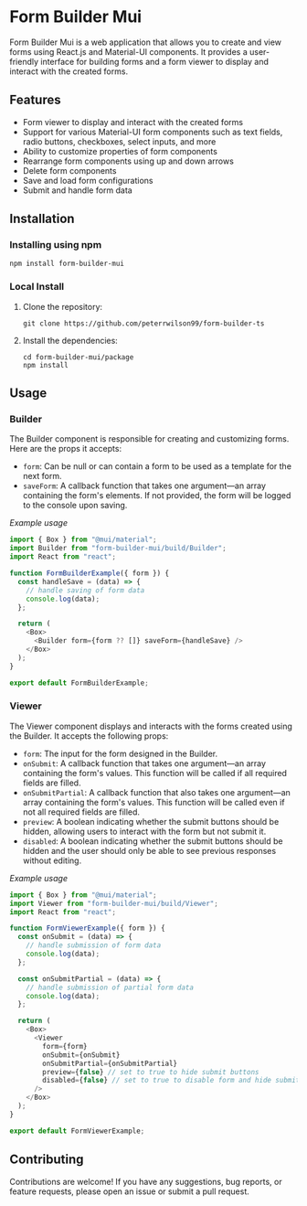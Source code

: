 # Form Builder Mui

Form Builder Mui is a web application that allows you to create and view forms using React.js and Material-UI components. It provides a user-friendly interface for building forms and a form viewer to display and interact with the created forms.

## Features

- Form viewer to display and interact with the created forms
- Support for various Material-UI form components such as text fields, radio buttons, checkboxes, select inputs, and more
- Ability to customize properties of form components
- Rearrange form components using up and down arrows
- Delete form components
- Save and load form configurations
- Submit and handle form data

## Installation

### Installing using npm

```shell
npm install form-builder-mui
```

### Local Install
1. Clone the repository:

   ```shell
   git clone https://github.com/peterrwilson99/form-builder-ts
   ```
2. Install the dependencies:

    ```
    cd form-builder-mui/package
    npm install
    ```

## Usage

### Builder

The Builder component is responsible for creating and customizing forms. Here are the props it accepts:

- `form`: Can be null or can contain a form to be used as a template for the next form.
- `saveForm`: A callback function that takes one argument—an array containing the form's elements. If not provided, the form will be logged to the console upon saving.

*Example usage*
```js
import { Box } from "@mui/material";
import Builder from "form-builder-mui/build/Builder";
import React from "react";

function FormBuilderExample({ form }) {
  const handleSave = (data) => {
    // handle saving of form data
    console.log(data);
  };

  return (
    <Box>
      <Builder form={form ?? []} saveForm={handleSave} />
    </Box>
  );
}

export default FormBuilderExample;
```

### Viewer
The Viewer component displays and interacts with the forms created using the Builder. It accepts the following props:

- `form`: The input for the form designed in the Builder.
- `onSubmit`: A callback function that takes one argument—an array containing the form's values. This function will be called if all required fields are filled.
- `onSubmitPartial`: A callback function that also takes one argument—an array containing the form's values. This function will be called even if not all required fields are filled.
- `preview`: A boolean indicating whether the submit buttons should be hidden, allowing users to interact with the form but not submit it.
- `disabled`: A boolean indicating whether the submit buttons should be hidden and the user should only be able to see previous responses without editing.

*Example usage*

```js
import { Box } from "@mui/material";
import Viewer from "form-builder-mui/build/Viewer";
import React from "react";

function FormViewerExample({ form }) {
  const onSubmit = (data) => {
    // handle submission of form data
    console.log(data);
  };

  const onSubmitPartial = (data) => {
    // handle submission of partial form data
    console.log(data);
  };

  return (
    <Box>
      <Viewer
        form={form}
        onSubmit={onSubmit}
        onSubmitPartial={onSubmitPartial}
        preview={false} // set to true to hide submit buttons
        disabled={false} // set to true to disable form and hide submit buttons
      />
    </Box>
  );
}

export default FormViewerExample;
```

## Contributing

Contributions are welcome! If you have any suggestions, bug reports, or feature requests, please open an issue or submit a pull request.

